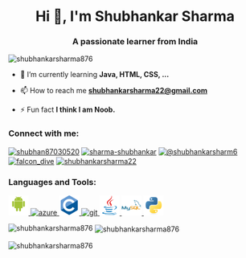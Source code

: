 <h1 align="center">Hi 👋, I'm Shubhankar Sharma</h1>
<h3 align="center">A passionate learner from India</h3>

<p align="left"> <img src="https://komarev.com/ghpvc/?username=shubhankarsharma876&label=Profile%20views&color=0e75b6&style=flat" alt="shubhankarsharma876" /> </p>

- 🌱 I’m currently learning **Java, HTML, CSS, ...**

- 📫 How to reach me **shubhankarsharma22@gmail.com**

- ⚡ Fun fact **I think I am Noob.**

<h3 align="left">Connect with me:</h3>
<p align="left">
<a href="https://twitter.com/shubhan87030520" target="blank"><img align="center" src="https://raw.githubusercontent.com/rahuldkjain/github-profile-readme-generator/master/src/images/icons/Social/twitter.svg" alt="shubhan87030520" height="30" width="40" /></a>
<a href="https://linkedin.com/in/sharma-shubhankar" target="blank"><img align="center" src="https://raw.githubusercontent.com/rahuldkjain/github-profile-readme-generator/master/src/images/icons/Social/linked-in-alt.svg" alt="sharma-shubhankar" height="30" width="40" /></a>
<a href="https://www.hackerrank.com/@shubhankarsharm6" target="blank"><img align="center" src="https://raw.githubusercontent.com/rahuldkjain/github-profile-readme-generator/master/src/images/icons/Social/hackerrank.svg" alt="@shubhankarsharm6" height="30" width="40" /></a>
<a href="https://www.leetcode.com/falcon_dive" target="blank"><img align="center" src="https://raw.githubusercontent.com/rahuldkjain/github-profile-readme-generator/master/src/images/icons/Social/leet-code.svg" alt="falcon_dive" height="30" width="40" /></a>
<a href="https://auth.geeksforgeeks.org/user/shubhankarsharma22" target="blank"><img align="center" src="https://raw.githubusercontent.com/rahuldkjain/github-profile-readme-generator/master/src/images/icons/Social/geeks-for-geeks.svg" alt="shubhankarsharma22" height="30" width="40" /></a>
</p>

<h3 align="left">Languages and Tools:</h3>
<p align="left"> <a href="https://developer.android.com" target="_blank"> <img src="https://raw.githubusercontent.com/devicons/devicon/master/icons/android/android-original-wordmark.svg" alt="android" width="40" height="40"/> </a> <a href="https://azure.microsoft.com/en-in/" target="_blank"> <img src="https://www.vectorlogo.zone/logos/microsoft_azure/microsoft_azure-icon.svg" alt="azure" width="40" height="40"/> </a> <a href="https://www.cprogramming.com/" target="_blank"> <img src="https://raw.githubusercontent.com/devicons/devicon/master/icons/c/c-original.svg" alt="c" width="40" height="40"/> </a> <a href="https://git-scm.com/" target="_blank"> <img src="https://www.vectorlogo.zone/logos/git-scm/git-scm-icon.svg" alt="git" width="40" height="40"/> </a> <a href="https://www.java.com" target="_blank"> <img src="https://raw.githubusercontent.com/devicons/devicon/master/icons/java/java-original.svg" alt="java" width="40" height="40"/> </a> <a href="https://www.mysql.com/" target="_blank"> <img src="https://raw.githubusercontent.com/devicons/devicon/master/icons/mysql/mysql-original-wordmark.svg" alt="mysql" width="40" height="40"/> </a> <a href="https://www.python.org" target="_blank"> <img src="https://raw.githubusercontent.com/devicons/devicon/master/icons/python/python-original.svg" alt="python" width="40" height="40"/> </a> </p>

<p><img align="left" src="https://github-readme-stats.vercel.app/api/top-langs?username=shubhankarsharma876&show_icons=true&locale=en&layout=compact" alt="shubhankarsharma876" /></p>

<p>&nbsp;<img align="center" src="https://github-readme-stats.vercel.app/api?username=shubhankarsharma876&show_icons=true&locale=en" alt="shubhankarsharma876" /></p>

<p><img align="center" src="https://github-readme-streak-stats.herokuapp.com/?user=shubhankarsharma876&" alt="shubhankarsharma876" /></p>
